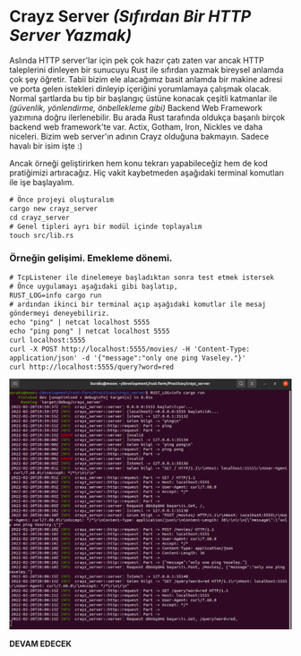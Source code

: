 # Crayz Server _(Sıfırdan Bir HTTP Server Yazmak)_

Aslında HTTP server'lar için pek çok hazır çatı zaten var ancak HTTP taleplerini dinleyen bir sunucuyu Rust ile sıfırdan yazmak bireysel anlamda çok şey öğretir. Tabii bizim ele alacağımız basit anlamda bir makine adresi ve porta gelen istekleri dinleyip içeriğini yorumlamaya çalışmak olacak. Normal şartlarda bu tip bir başlangıç üstüne konacak çeşitli katmanlar ile _(güvenlik, yönlendirme, önbellekleme gibi)_ Backend Web Framework yazımına doğru ilerlenebilir. Bu arada Rust tarafında oldukça başarılı birçok backend web framework'te var. Actix, Gotham, Iron, Nickles ve daha niceleri. Bizim web server'ın adının Crayz olduğuna bakmayın. Sadece havalı bir isim işte :)

Ancak örneği geliştirirken hem konu tekrarı yapabileceğiz hem de kod pratiğimizi artıracağız. Hiç vakit kaybetmeden aşağıdaki terminal komutları ile işe başlayalım.

```shell
# Önce projeyi oluşturalım
cargo new crayz_server
cd crayz_server
# Genel tipleri ayrı bir modül içinde toplayalım
touch src/lib.rs
```

### Örneğin gelişimi. Emekleme dönemi.

```shell
# TcpListener ile dinelemeye başladıktan sonra test etmek istersek
# Önce uygulamayı aşağıdaki gibi başlatıp,
RUST_LOG=info cargo run
# ardından ikinci bir terminal açıp aşağıdaki komutlar ile mesaj göndermeyi deneyebiliriz.
echo "ping" | netcat localhost 5555
echo "ping pong" | netcat localhost 5555
curl localhost:5555
curl -X POST http://localhost:5555/movies/ -H 'Content-Type: application/json' -d '{"message":"only one ping Vaseley."}'
curl http://localhost:5555/query?word=red
```

![../images/crayz_server_2.png](../images/crayz_server_2.png)

__DEVAM EDECEK__